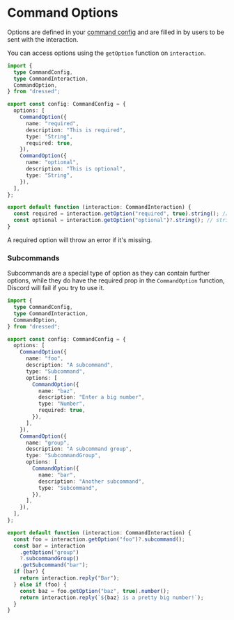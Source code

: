 # Command Options

Options are defined in your [command config](/docs/commands/config) and are filled in by users to be sent with the interaction.

You can access options using the `getOption` function on `interaction`.

```ts
import {
  type CommandConfig,
  type CommandInteraction,
  CommandOption,
} from "dressed";

export const config: CommandConfig = {
  options: [
    CommandOption({
      name: "required",
      description: "This is required",
      type: "String",
      required: true,
    }),
    CommandOption({
      name: "optional",
      description: "This is optional",
      type: "String",
    }),
  ],
};

export default function (interaction: CommandInteraction) {
  const required = interaction.getOption("required", true).string(); // string
  const optional = interaction.getOption("optional")?.string(); // string | undefined
}
```

A required option will throw an error if it's missing.

### Subcommands

Subcommands are a special type of option as they can contain further options, while they do have the required prop in the `CommandOption` function, Discord will fail if you try to use it.

```ts
import {
  type CommandConfig,
  type CommandInteraction,
  CommandOption,
} from "dressed";

export const config: CommandConfig = {
  options: [
    CommandOption({
      name: "foo",
      description: "A subcommand",
      type: "Subcommand",
      options: [
        CommandOption({
          name: "baz",
          description: "Enter a big number",
          type: "Number",
          required: true,
        }),
      ],
    }),
    CommandOption({
      name: "group",
      description: "A subcommand group",
      type: "SubcommandGroup",
      options: [
        CommandOption({
          name: "bar",
          description: "Another subcommand",
          type: "Subcommand",
        }),
      ],
    }),
  ],
};

export default function (interaction: CommandInteraction) {
  const foo = interaction.getOption("foo")?.subcommand();
  const bar = interaction
    .getOption("group")
    ?.subcommandGroup()
    .getSubcommand("bar");
  if (bar) {
    return interaction.reply("Bar");
  } else if (foo) {
    const baz = foo.getOption("baz", true).number();
    return interaction.reply(`${baz} is a pretty big number!`);
  }
}
```
